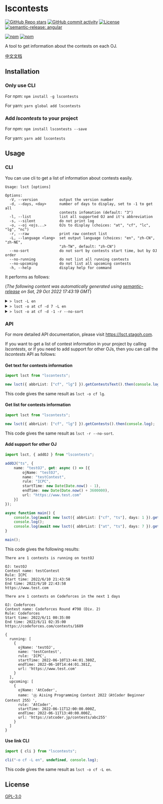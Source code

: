 # lscontests

[![GitHub Repo stars](https://img.shields.io/github/stars/StableAgOH/lscontests?style=social)](https://github.com/StableAgOH/lscontests)
[![GitHub commit activity](https://img.shields.io/github/commit-activity/m/StableAgOH/lscontests?logo=github)](https://github.com/StableAgOH/lscontests)
[![License](https://img.shields.io/github/license/StableAgOH/lscontests)](https://github.com/StableAgOH/lscontests)
[![semantic-release: angular](https://img.shields.io/badge/semantic--release-angular-e10079?logo=semantic-release)](https://github.com/semantic-release/semantic-release)

[![npm](https://img.shields.io/npm/v/lscontests?logo=npm)](https://www.npmjs.com/package/lscontests)
[![npm](https://img.shields.io/npm/dw/lscontests?logo=npm)](https://www.npmjs.com/package/lscontests)

A tool to get information about the contests on each OJ.

[中文文档](https://github.com/StableAgOH/lscontests/blob/main/README-zh-CN.md)

## Installation

### Only use CLI

For npm: `npm install -g lscontests`

For yarn: `yarn global add lscontests`

### Add *lscontests* to your project

For npm: `npm install lscontests --save`

For yarn: `yarn add lscontests`

## Usage

### CLI

You can use cli to get a list of information about contests easily.

<!-- block_help begin -->
```text
Usage: lsct [options]

Options:
  -V, --version          output the version number
  -d, --days, <day>      number of days to display, set to -1 to get all
                         contests infomation (default: "3")
  -l, --list             list all supported OJ and it's abbreviation
  -s, --silent           do not print log
  -o, --oj <ojs...>      OJs to display (choices: "at", "cf", "lc", "lg", "nc")
  -r, --raw              print raw contest list
  -L, --language <lang>  set output language (choices: "en", "zh-CN", "zh-NE",
                         "zh-TW", default: "zh-CN")
  --no-sort              do not sort by contests start time, but by OJ order
  --no-running           do not list all running contests
  --no-upcoming          do not list all upcoming contests
  -h, --help             display help for command
```
<!-- block_help end -->

It performs as follows:

<!-- block_cli begin -->
(*The following content was automatically generated using [semantic-release](https://github.com/semantic-release/semantic-release) on Sat, 29 Oct 2022 17:43:19 GMT*)

<details>
<summary> <code>> lsct -L en</code> </summary>

```text
There are 2 contests is running on Luogu

OJ: Luogu
Contest name: CSP-J 2022 自测
Rule: IOI
Start time: 10/29/2022, 04:30:00
End time: 11/5/2022, 14:00:00
https://www.luogu.com.cn/contest/90215

OJ: Luogu
Contest name: CSP-S 2022 自测
Rule: IOI
Start time: 10/29/2022, 10:45:00
End time: 11/5/2022, 14:00:00
https://www.luogu.com.cn/contest/90216

There are 2 contests on LeetCode,AtCoder in the next 3 days

OJ: LeetCode
Contest name: Weekly Contest 317
Rule: AtCoder
Start time: 10/30/2022, 02:30:00
End time: 10/30/2022, 04:00:00
https://leetcode.com/contest/weekly-contest-317

OJ: AtCoder
Contest name: Ⓗ TOYOTA MOTOR CORPORATION Programming Contest 2022（AtCoder Heuristic Contest 015）
Rule: AtCoder
Start time: 10/30/2022, 06:00:00
End time: 10/30/2022, 10:00:00
https://atcoder.jp/contests/ahc015
```

</details>

<details>
<summary> <code>> lsct -o at cf -d 7 -L en</code> </summary>

```text
There are no running contests on AtCoder,Codeforces

There are 3 contests on AtCoder,Codeforces in the next 7 days

OJ: AtCoder
Contest name: Ⓗ TOYOTA MOTOR CORPORATION Programming Contest 2022（AtCoder Heuristic Contest 015）
Rule: AtCoder
Start time: 10/30/2022, 06:00:00
End time: 10/30/2022, 10:00:00
https://atcoder.jp/contests/ahc015

OJ: Codeforces
Contest name: Codeforces Round (Div. 2)
Rule: Codeforces
Start time: 11/4/2022, 14:35:00
End time: 11/4/2022, 16:35:00
https://codeforces.com/contests/1747

OJ: AtCoder
Contest name: Ⓐ AtCoder Beginner Contest 276
Rule: AtCoder
Start time: 11/5/2022, 12:00:00
End time: 11/5/2022, 13:40:00
https://atcoder.jp/contests/abc276
```

</details>

<details>
<summary> <code>> lsct -o at cf -d -1 -r --no-sort</code> </summary>

```json
{
  "running": [],
  "upcoming": [
    {
      "ojName": "AtCoder",
      "name": "Ⓗ TOYOTA MOTOR CORPORATION Programming Contest 2022（AtCoder Heuristic Contest 015）",
      "rule": "AtCoder",
      "startTime": "2022-10-30T06:00:00.000Z",
      "endTime": "2022-10-30T10:00:00.000Z",
      "url": "https://atcoder.jp/contests/ahc015"
    },
    {
      "ojName": "AtCoder",
      "name": "Ⓐ AtCoder Beginner Contest 276",
      "rule": "AtCoder",
      "startTime": "2022-11-05T12:00:00.000Z",
      "endTime": "2022-11-05T13:40:00.000Z",
      "url": "https://atcoder.jp/contests/abc276"
    },
    {
      "ojName": "AtCoder",
      "name": "Ⓗ HACK TO THE FUTURE 2023 qual（AtCoder Heuristic Contest 016）",
      "rule": "AtCoder",
      "startTime": "2022-11-11T10:00:00.000Z",
      "endTime": "2022-11-20T10:00:00.000Z",
      "url": "https://atcoder.jp/contests/ahc016"
    },
    {
      "ojName": "AtCoder",
      "name": "Ⓐ Daiwa Securities Co. Ltd. Programming Contest 2022 Autumn (AtCoder Beginner Contest 277)",
      "rule": "AtCoder",
      "startTime": "2022-11-12T12:00:00.000Z",
      "endTime": "2022-11-12T13:40:00.000Z",
      "url": "https://atcoder.jp/contests/abc277"
    },
    {
      "ojName": "AtCoder",
      "name": "Ⓐ TOYOTA SYSTEMS Programming Contest 2022(AtCoder Beginner Contest 279)",
      "rule": "AtCoder",
      "startTime": "2022-11-26T12:00:00.000Z",
      "endTime": "2022-11-26T13:40:00.000Z",
      "url": "https://atcoder.jp/contests/abc279"
    },
    {
      "ojName": "Codeforces",
      "name": "Codeforces Round (Div. 2)",
      "rule": "Codeforces",
      "startTime": "2022-11-04T14:35:00.000Z",
      "endTime": "2022-11-04T16:35:00.000Z",
      "url": "https://codeforces.com/contests/1747"
    },
    {
      "ojName": "Codeforces",
      "name": "CodeTON Round 3 (Div. 1 + Div. 2, Rated, Prizes!)",
      "rule": "Codeforces",
      "startTime": "2022-11-06T14:35:00.000Z",
      "endTime": "2022-11-06T16:35:00.000Z",
      "url": "https://codeforces.com/contests/1750"
    },
    {
      "ojName": "Codeforces",
      "name": "Codeforces Round (Div. 2)",
      "rule": "Codeforces",
      "startTime": "2022-11-12T14:35:00.000Z",
      "endTime": "2022-11-12T16:35:00.000Z",
      "url": "https://codeforces.com/contests/1748"
    },
    {
      "ojName": "Codeforces",
      "name": "45th ICPC World Finals Challenge powered by Huawei - Problem 1",
      "startTime": "2022-11-17T00:00:00.000Z",
      "endTime": "2022-11-30T23:59:00.000Z",
      "url": "https://codeforces.com/contests/1751"
    },
    {
      "ojName": "Codeforces",
      "name": "45th ICPC World Finals Challenge powered by Huawei - Problem 2",
      "startTime": "2022-11-17T00:00:00.000Z",
      "endTime": "2022-11-30T23:59:00.000Z",
      "url": "https://codeforces.com/contests/1752"
    },
    {
      "ojName": "Codeforces",
      "name": "Codeforces Round (Div. 2)",
      "rule": "Codeforces",
      "startTime": "2022-12-27T14:35:00.000Z",
      "endTime": "2022-12-27T16:35:00.000Z",
      "url": "https://codeforces.com/contests/1731"
    }
  ]
}
```

</details>
<!-- block_cli end -->

### API

For more detailed API documentation, please visit <https://lsct.stagoh.com>.

If you want to get a list of contest information in your project by calling *lscontests*, or if you need to add support for other OJs, then you can call the *lscontests* API as follows:

#### Get text for contests information

```typescript
import lsct from "lscontests";

new lsct({ abbrList: ["cf", "lg"] }).getContestsText().then(console.log);
```

This code gives the same result as `lsct -o cf lg`.

#### Get list for contests information

```typescript
import lsct from "lscontests";

new lsct({ abbrList: ["cf", "lg"] }).getContests().then(console.log);
```

This code gives the same result as `lsct -r --no-sort`.

#### Add support for other OJ

```typescript
import lsct, { addOJ } from "lscontests";

addOJ("ts", {
    name: "testOJ", get: async () => [{
        ojName: "testOJ",
        name: "testContest",
        rule: "ICPC",
        startTime: new Date(Date.now() - 1),
        endTime: new Date(Date.now() + 3600000),
        url: "https://www.test.com"
    }]
});

async function main() {
    console.log(await new lsct({ abbrList: ["cf", "ts"], days: 1 }).getContestsText("en"));
    console.log();
    console.log(await new lsct({ abbrList: ["at", "ts"], days: 7 }).getContests());
}

main();
```

This code gives the following results:

```text
There are 1 contests is running on testOJ

OJ: testOJ
Contest name: testContest
Rule: ICPC
Start time: 2022/6/10 21:43:58
End time: 2022/6/10 22:43:58
https://www.test.com

There are 1 contests on Codeforces in the next 1 days

OJ: Codeforces
Contest name: Codeforces Round #798 (Div. 2)
Rule: Codeforces
Start time: 2022/6/11 00:35:00
End time: 2022/6/11 02:35:00
https://codeforces.com/contests/1689

{
  running: [
    {
      ojName: 'testOJ',
      name: 'testContest',
      rule: 'ICPC',
      startTime: 2022-06-10T13:44:01.380Z,
      endTime: 2022-06-10T14:44:01.381Z,
      url: 'https://www.test.com'
    }
  ],
  upcoming: [
    {
      ojName: 'AtCoder',
      name: 'Ⓐ Aising Programming Contest 2022（AtCoder Beginner Contest 255）',
      rule: 'AtCoder',
      startTime: 2022-06-11T12:00:00.000Z,
      endTime: 2022-06-11T13:40:00.000Z,
      url: 'https://atcoder.jp/contests/abc255'
    }
  ]
}
```

#### Use link CLI

```typescript
import { cli } from "lscontests";

cli("-o cf -L en", undefined, console.log);
```

This code gives the same result as `lsct -o cf -L en`.

## License

[GPL-3.0](https://www.gnu.org/licenses/gpl-3.0.html)
